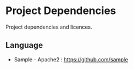 # Project Dependencies

Project dependencies and licences.

## Language

* Sample - Apache2 : https://github.com/sample
